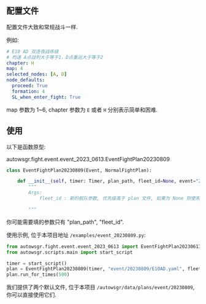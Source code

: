 ## 配置文件

配置文件大致和常规战斗一样.

例如:

```yaml
# E10 AD 双连夜战练级
# 均速 A点战列大于等于1，D点重巡大于等于2
chapter: H
map: 4
selected_nodes: [A, D]
node_defaults:
  proceed: True
  formation: 4
  SL_when_enter_fight: True
```


map 参数为 1~6, chapter 参数为 `E` 或者 `H` 分别表示简单和困难.

## 使用

以下是函数原型:

autowsgr.fight.event.event_2023_0613.EventFightPlan20230809

```python
class EventFightPlan20230809(Event, NormalFightPlan):

    def __init__(self, timer: Timer, plan_path, fleet_id=None, event="20230809"):
        """
        Args:
            fleet_id : 新的舰队参数, 优先级高于 plan 文件, 如果为 None 则使用计划参数.

        """
```

你可能需要填的参数只有 "plan_path", "fleet_id".

使用示例, 位于本项目地址 `/examples/event_20230809.py`:

```python
from autowsgr.fight.event.event_2023_0613 import EventFightPlan20230613
from autowsgr.scripts.main import start_script

timer = start_script()
plan = EventFightPlan20230809(timer, "event/20230809/E10AD.yaml", fleet_id=4)
plan.run_for_times(500)
```

我们提供了两个默认文件, 位于本项目 `/autowsgr/data/plans/event/20230809`, 你可以直接使用它们.

